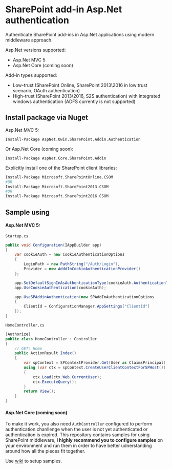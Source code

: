 # SharePoint add-in Asp.Net authentication
Authenticate SharePoint add-ins in Asp.Net applications using modern middleware approach.   

Asp.Net versions supported:  
 - Asp.Net MVC 5
 - Asp.Net Core (coming soon)

Add-in types supported: 
 - Low-trust (SharePoint Online, SharePoint 2013\2016 in low trust scenario, OAuth authentication)
 - High-trust (SharePoint 2013\2016, S2S authentication) with integrated windows authentication (ADFS currently is not supported)

## Install package via Nuget

Asp.Net MVC 5:
```
Install-Package AspNet.Owin.SharePoint.Addin.Authentication
```

Or Asp.Net Core (coming soon):
```
Install-Package AspNet.Core.SharePoint.Addin
```

Explicitly install one of the SharePoint client libraries:
```bash
Install-Package Microsoft.SharePointOnline.CSOM 
#OR
Install-Package Microsoft.SharePoint2013.CSOM
#OR
Install-Package Microsoft.SharePoint2016.CSOM 
```


## Sample using

#### Asp.Net MVC 5:  

`Startup.cs`
```csharp
public void Configuration(IAppBuilder app)
{
	var cookieAuth = new CookieAuthenticationOptions
	{
		LoginPath = new PathString("/Auth/Login"),
		Provider = new AdddInCookieAuthenticationProvider()
	};

	app.SetDefaultSignInAsAuthenticationType(cookieAuth.AuthenticationType);
	app.UseCookieAuthentication(cookieAuth);

	app.UseSPAddinAuthentication(new SPAddInAuthenticationOptions
	{
		ClientId = ConfigurationManager.AppSettings["ClientId"]
	});
}

```
`HomeController.cs`
```csharp
[Authorize]
public class HomeController : Controller
{
	// GET: Home
	public ActionResult Index()
	{
		var spContext = SPContextProvider.Get(User as ClaimsPrincipal);
		using (var ctx = spContext.CreateUserClientContextForSPHost())
		{
			ctx.Load(ctx.Web.CurrentUser);
			ctx.ExecuteQuery();
		}
		return View();
	}
}
```
#### Asp.Net Core (coming soon)

To make it work, you also need `AuthController` configured to perform authentication chanllenge when the user is not yet authenticated or authentication is expired. 
This repository contains samples for using SharePoint middleware, **I highly recommend you to configure samples** on your environment and run them in order to have better udnerstanding around how all the pieces fit together. 

Use [wiki](https://github.com/s-KaiNet/SharePoint-AspNet-Authentication/wiki) to setup samples. 